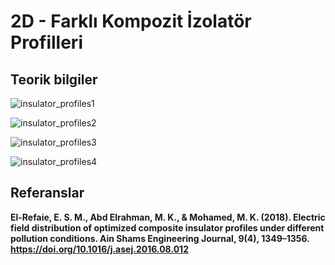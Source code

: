 # 2D - Farklı Kompozit İzolatör Profilleri

## Teorik bilgiler
![insulator_profiles1](https://github.com/dagaca/Ansys-Maxwell-Portfolio/assets/80363244/25b1a868-3f07-4e98-a5a4-d662c23be7ee)

![insulator_profiles2](https://github.com/dagaca/Ansys-Maxwell-Portfolio/assets/80363244/c96f1d2f-45fc-4d69-bdaa-f1e0e18ab8d7)

![insulator_profiles3](https://github.com/dagaca/Ansys-Maxwell-Portfolio/assets/80363244/6b4df5f2-566e-4e06-a39c-8b25d62b6634)

![insulator_profiles4](https://github.com/dagaca/Ansys-Maxwell-Portfolio/assets/80363244/f56d729c-d91a-400b-b6c8-1ed3adef198e)

## Referanslar
**El-Refaie, E. S. M., Abd Elrahman, M. K., & Mohamed, M. K. (2018). Electric field distribution of optimized composite insulator profiles under different pollution conditions. Ain Shams Engineering Journal, 9(4), 1349–1356. https://doi.org/10.1016/j.asej.2016.08.012**
